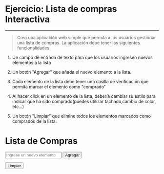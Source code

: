 # Ejercicio: Lista de compras Interactiva
------------------------------------------------

>Crea una aplicación web simple que permita a los usuarios gestionar una lista de compras.
>La aplicación debe tener las siguientes funcionalidades:

1. Un campo de entrada de texto para que los usuarios ingresen nuevos elementos a la lista

2. Un botón "Agregar" que añada el nuevo elemento a la lista.

3. Cada elemento de la lista debe tener una casilla de verificación que permita marcar el elemento como "comprado"

4. Al hacer click en un elemento de la lista, debería cambiar su estilo para indicar que
ha sido comprado(puedes utilizar tachado,cambio de color, etc...)

5. Un botón "Limpiar" que elimine todos los elementos marcados como comprados de la lista.


    <!DOCTYPE html>
<html lang="es">
<head>
    <meta charset="UTF-8">
    <meta name="viewport" content="width=device-width, initial-scale=1.0">
    <title>Lista de Compras</title>
    <style>
        .comprado {
            text-decoration: line-through;
            color: #999;
        }
    </style>
</head>
<body>

<h1>Lista de Compras</h1>

<input type="text" id="nuevoElemento" placeholder="Ingrese un nuevo elemento">
    <button onclick="agregarElemento()">Agregar</button>
    <ul id="listaCompras"></ul>
    <button onclick="limpiarComprados()">Limpiar</button>

   <script>
        function agregarElemento() {
            const nuevoElemento = document.getElementById('nuevoElemento').value.trim();
            if (nuevoElemento !== '') {
                const lista = document.getElementById('listaCompras');
                const li = document.createElement('li');
                li.textContent = nuevoElemento;
                li.onclick = function() {
                    marcarComoComprado(li);
                };
                lista.appendChild(li);
                document.getElementById('nuevoElemento').value = '';
            }
        }

        function marcarComoComprado(elemento) {
            elemento.classList.toggle('comprado');
        }

        function limpiarComprados() {
            const lista = document.getElementById('listaCompras');
            const elementosComprados = lista.querySelectorAll('.comprado');
            elementosComprados.forEach(function(elemento) {
                lista.removeChild(elemento);
            });
        }
    </script>